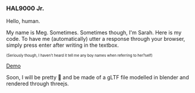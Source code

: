### HAL9000 Jr.
Hello, human.

My name is Meg. Sometimes. Sometimes though, I'm Sarah. Here is my code. To have me (automatically) utter a response through your browser, simply press enter after writing in the textbox. 

<sub><sup>(Seriously though, I haven't heard it tell me any boy names when referring to her?self)<sub><sup>

[Demo](http://34.130.94.99/)

Soon, I will be pretty :nail_care: and be made of a gLTF file modelled in blender and rendered through threejs.

